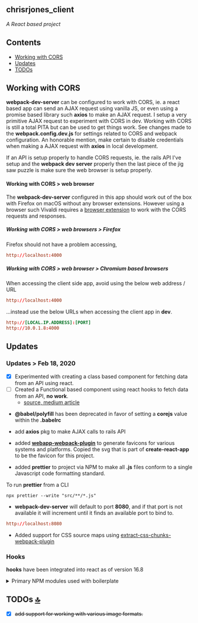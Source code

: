 ## chrisrjones_client

<em>A React based project</em>

<a id="contents"></a>

## Contents

- [Working with CORS](#working-with-cors)
- [Updates](#updates)
- [TODOs](#todos)

<a id="working-with-cors"></a>

## Working with CORS

<strong>webpack-dev-server</strong> can be configured to work with CORS, ie. a react based app can send an AJAX request using vanilla JS, or even using a promise based library such **axios** to make an AJAX request. I setup a very primitive AJAX request to experiment with CORS in dev.  Working with CORS is still a total PITA but can be used to get things work.  See changes made to the **webpack.config.dev.js** for settings related to CORS and webpack configuration.  An honorable mention, make certain to disable credentials when making a AJAX request with **axios** in local development.

If an API is setup properly to handle CORS requests, ie. the rails API I've setup and the **webpack dev server** properly then the last piece of the jig saw puzzle is make sure the web browser is setup properly.

#### Working with CORS > web browser

The **webpack-dev-server** configured in this app should work out of the box with Firefox on macOS without any browser extensions.  However using a browser such Vivaldi requires a [browser extension](https://github.com/vitvad/Access-Control-Allow-Origin) to work with the CORS requests and responses.

##### Working with CORS > web browsers > Firefox

Firefox should not have a problem accessing,

```conf
http://localhost:4000
```

##### Working with CORS > web browser > Chromium based browsers

When accessing the client side app, avoid using the below web address / URL

```conf
http://localhost:4000
```

...instead use the below URLs when accessing the client app in **dev**.

```conf
http://[LOCAL.IP.ADDRESS]:[PORT]
http://10.0.1.8:4000
```

<a id="updates"></a>

## Updates

### Updates > Feb 18, 2020

- [x] Experimented with creating a class based component for fetching data from an API using react.
- [ ] Created a Functional based component using react hooks to fetch data from an API, **no work**.
  - [source, medium article](https://medium.com/better-programming/how-to-fetch-data-from-an-api-with-react-hooks-9e7202b8afcd)

- **@babel/polyfill** has been deprecated in favor of setting a **corejs** value within the **.babelrc**

- add **axios** pkg to make AJAX calls to rails API

- added [**webapp-webpack-plugin**](https://www.npmjs.com/package/webapp-webpack-plugin) to generate favicons for various systems and platforms. Copied the svg that is part of **create-react-app** to be the favicon for this project.

- added **prettier** to project via NPM to make all **.js** files conform to a single Javascript code formatting standard.

To run **prettier** from a CLI

```shell
npx prettier --write "src/**/*.js"
```

- **webpack-dev-server** will default to port **8080**, and if that port is not available it will increment until it finds an available port to bind to.

```conf
http://localhost:8080
```

- Added support for CSS source maps using [extract-css-chunks-webpack-plugin](https://github.com/faceyspacey/extract-css-chunks-webpack-plugin)

<a id="hooks"></a>

### Hooks

**hooks** have been integrated into react as of version 16.8


<details>
<summary>Primary NPM modules used with boilerplate</summary>

- react v16.8
- react-dom v16.8
- eslint
- webpack 4.x
  - css-loader
  - html-webpack-plugin
  - style-loader
- webpack-bundle-analyzer
- webpack-dev-server
- husky
- babel v7
- jest
- react-hot-loader

</details>

<a id="todos"></a>

## TODOs [🔝](#contents)

- [x] ~~add support for working with various image formats.~~
